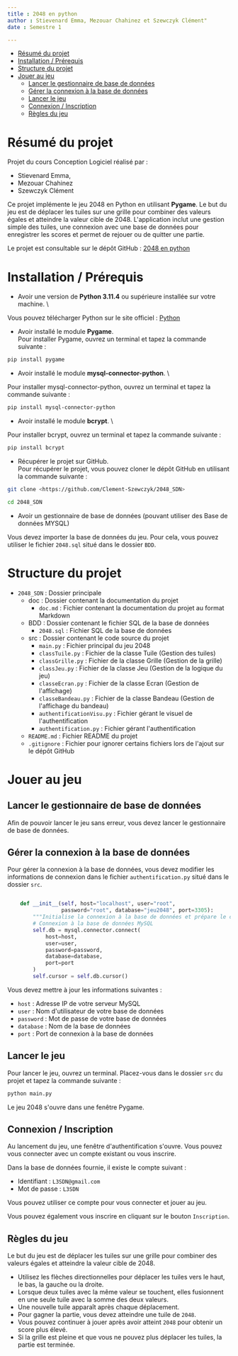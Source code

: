 ```yaml
---
title : 2048 en python
author : Stievenard Emma, Mezouar Chahinez et Szewczyk Clément"
date : Semestre 1

---
```




<!-- TOC -->

- [Résumé du projet](#résumé-du-projet)
- [Installation  / Prérequis](#installation---prérequis)
- [Structure du projet](#structure-du-projet)
- [Jouer au jeu](#jouer-au-jeu)
  - [Lancer le gestionnaire de base de données](#lancer-le-gestionnaire-de-base-de-données)
  - [Gérer la connexion à la base de données](#gérer-la-connexion-à-la-base-de-données)
  - [Lancer le jeu](#lancer-le-jeu)
  - [Connexion / Inscription](#connexion--inscription)
  - [Règles du jeu](#règles-du-jeu)

# Résumé du projet

Projet du cours Conception Logiciel réalisé par : 

- Stievenard Emma, 
- Mezouar Chahinez 
- Szewczyk Clément

Ce projet implémente le jeu 2048 en Python en utilisant **Pygame**. Le but du jeu est de déplacer les tuiles sur une grille pour combiner des valeurs égales et atteindre la valeur cible de 2048. L'application inclut une gestion simple des tuiles, une connexion avec une base de données pour enregistrer les scores et permet de rejouer ou de quitter une partie. 

Le projet est consultable sur le dépôt GitHub : [2048 en python](https://github.com/Clement-Szewczyk/2048_SDN)


# Installation  / Prérequis

- Avoir une version de **Python 3.11.4** ou supérieure installée sur votre machine. \ 

Vous pouvez télécharger Python sur le site officiel : [Python](https://www.python.org/downloads/)

- Avoir installé le module **Pygame**. \
Pour installer Pygame, ouvrez un terminal et tapez la commande suivante : 

```bash
pip install pygame
```

- Avoir installé le module **mysql-connector-python**. \

Pour installer mysql-connector-python, ouvrez un terminal et tapez la commande suivante : 

```bash
pip install mysql-connector-python
```

- Avoir installé le module **bcrypt**. \

Pour installer bcrypt, ouvrez un terminal et tapez la commande suivante : 

```bash
pip install bcrypt
```


- Récupérer le projet sur GitHub. \
Pour récupérer le projet, vous pouvez cloner le dépôt GitHub en utilisant la commande suivante : 

```bash
git clone <https://github.com/Clement-Szewczyk/2048_SDN>

cd 2048_SDN
```

- Avoir un gestionnaire de base de données (pouvant utiliser des Base de données MYSQL)

Vous devez importer la base de données du jeu. Pour cela, vous pouvez utiliser le fichier `2048.sql` situé dans le dossier `BDD`. 


# Structure du projet 

- `2048_SDN` : Dossier principale
  - doc : Dossier contenant la documentation du projet
    - `doc.md` : Fichier contenant la documentation du projet au format Markdown
  - BDD : Dossier contenant le fichier SQL de la base de données
    - `2048.sql` : Fichier SQL de la base de données
  - src : Dossier contenant le code source du projet
    - `main.py` : Fichier principal du jeu 2048 
    - `classTuile.py` : Fichier de la classe Tuile (Gestion des tuiles)
    - `classGrille.py` : Fichier de la classe Grille (Gestion de la grille)
    - `classJeu.py` : Fichier de la classe Jeu (Gestion de la logique du jeu)
    - `classeEcran.py` : Fichier de la classe Ecran (Gestion de l'affichage)
    - `classeBandeau.py` : Fichier de la classe Bandeau (Gestion de l'affichage du bandeau)
    - `authentificationVisu.py` : Fichier gérant le visuel de l'authentification
    - `authentification.py` : Fichier gérant l'authentification
  - `README.md` : Fichier README du projet
  - `.gitignore` : Fichier pour ignorer certains fichiers lors de l'ajout sur le dépôt GitHub
  

# Jouer au jeu

## Lancer le gestionnaire de base de données

Afin de pouvoir lancer le jeu sans erreur, vous devez lancer le gestionnaire de base de données. 

## Gérer la connexion à la base de données

Pour gérer la connexion à la base de données, vous devez modifier les informations de connexion dans le fichier `authentification.py` situé dans le dossier `src`. 

```python

    def __init__(self, host="localhost", user="root", 
                 password="root", database="jeu2048", port=3305):
        """Initialise la connexion à la base de données et prépare le curseur."""
        # Connexion à la base de données MySQL
        self.db = mysql.connector.connect(
            host=host,
            user=user,
            password=password,
            database=database,
            port=port
        )
        self.cursor = self.db.cursor()
```

Vous devez mettre à jour les informations suivantes :
- `host` : Adresse IP de votre serveur MySQL
- `user` : Nom d'utilisateur de votre base de données
- `password` : Mot de passe de votre base de données
- `database` : Nom de la base de données
- `port` : Port de connexion à la base de données

## Lancer le jeu

Pour lancer le jeu, ouvrez un terminal. Placez-vous dans le dossier `src` du projet et tapez la commande suivante : 

```bash
python main.py
```

Le jeu 2048 s'ouvre dans une fenêtre Pygame. 

## Connexion / Inscription

Au lancement du jeu, une fenêtre d'authentification s'ouvre. Vous pouvez vous connecter avec un compte existant ou vous inscrire.

Dans la base de données fournie, il existe le compte suivant :
- Identifiant : `L3SDN@gmail.com`
- Mot de passe : `L3SDN`
  
Vous pouvez utiliser ce compte pour vous connecter et jouer au jeu.

Vous pouvez également vous inscrire en cliquant sur le bouton `Inscription`.

## Règles du jeu

Le but du jeu est de déplacer les tuiles sur une grille pour combiner des valeurs égales et atteindre la valeur cible de 2048.

- Utilisez les flèches directionnelles pour déplacer les tuiles vers le haut, le bas, la gauche ou la droite.
- Lorsque deux tuiles avec la même valeur se touchent, elles fusionnent en une seule tuile avec la somme des deux valeurs.
- Une nouvelle tuile apparaît après chaque déplacement.
- Pour gagner la partie, vous devez atteindre une tuile de `2048`.
- Vous pouvez continuer à jouer après avoir atteint `2048` pour obtenir un score plus élevé.
- Si la grille est pleine et que vous ne pouvez plus déplacer les tuiles, la partie est terminée.



